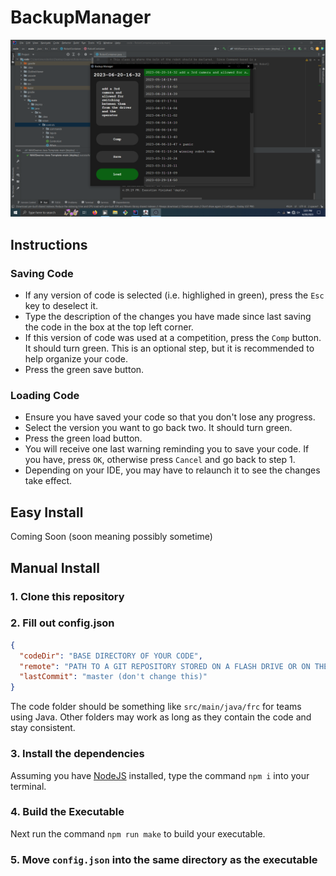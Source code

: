 # BackupManager
![Screenshot](backupmanager.PNG)
## Instructions
### Saving Code
- If any version of code is selected (i.e. highlighed in green), press the ```Esc``` key to deselect it.
- Type the description of the changes you have made since last saving the code in the box at the top left corner.
- If this version of code was used at a competition, press the ```Comp``` button. It should turn green. This is an optional step, but it is recommended to help organize your code.
- Press the green save button.
### Loading Code
- Ensure you have saved your code so that you don't lose any progress.
- Select the version you want to go back two. It should turn green.
- Press the green load button.
- You will receive one last warning reminding you to save your code. If you have, press ```OK```, otherwise press ```Cancel``` and go back to step 1.
- Depending on your IDE, you may have to relaunch it to see the changes take effect.
## Easy Install
Coming Soon
(soon meaning possibly sometime)
## Manual Install
### 1. Clone this repository
### 2. Fill out config.json
```json
{
  "codeDir": "BASE DIRECTORY OF YOUR CODE",
  "remote": "PATH TO A GIT REPOSITORY STORED ON A FLASH DRIVE OR ON THE FILESYSTEM",
  "lastCommit": "master (don't change this)" 
}
```
The code folder should be something like ```src/main/java/frc``` for teams using Java.
Other folders may work as long as they contain the code and stay consistent.
### 3. Install the dependencies
Assuming you have [NodeJS](https://nodejs.org) installed, type the command ```npm i``` into your terminal.
### 4. Build the Executable
Next run the command ```npm run make``` to build your executable.
### 5. Move ```config.json``` into the same directory as the executable
